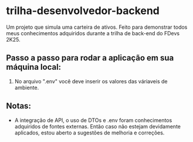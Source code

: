 # trilha-desenvolvedor-backend
Um projeto que simula uma carteira de ativos. Feito para demonstrar todos meus conhecimentos adquiridos durante a trilha de back-end do FDevs 2K25.

## Passo a passo para rodar a aplicação em sua máquina local:
1. No arquivo ".env" você deve inserir os valores das váriaveis de ambiente.


## Notas:
 - A integração de API, o uso de DTOs e .env foram conhecimentos adquiridos de fontes externas. Então caso não estejam devidamente aplicados, estou aberto a sugestões de melhoria e correções.

